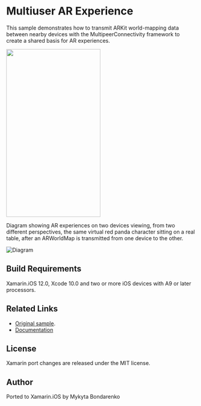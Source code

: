 Multiuser AR Experience
============

This sample demonstrates how to transmit ARKit world-mapping data between nearby devices with the MultipeerConnectivity framework to create a shared basis for AR experiences.

<img src="https://github.com/xamarin/private-samples/blob/ar-multiuser/ios12/ARMultiuser/Screenshots/screenshots_1.png" width="250" height="445" />

Diagram showing AR experiences on two devices viewing, from two different perspectives, the same virtual red panda character sitting on a real table, after an ARWorldMap is transmitted from one device to the other.

![Diagram](https://github.com/xamarin/private-samples/blob/ar-multiuser/ios12/ARMultiuser/Screenshots/concept-art.png)

Build Requirements
-------

Xamarin.iOS 12.0, Xcode 10.0 and two or more iOS devices with A9 or later processors.

Related Links
-------

- [Original sample](https://developer.apple.com/documentation/arkit/creating_a_multiuser_ar_experience).
- [Documentation](https://developer.apple.com/documentation/arkit/arworldmap)

License
-------

Xamarin port changes are released under the MIT license.

Author
------

Ported to Xamarin.iOS by Mykyta Bondarenko
